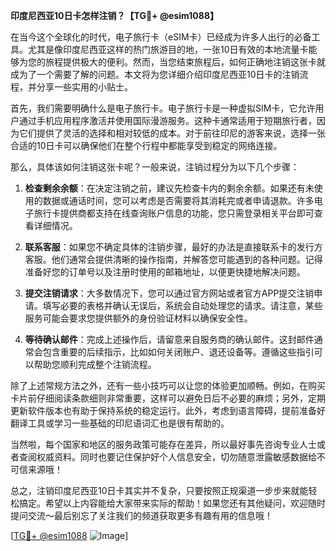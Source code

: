 **印度尼西亚10日卡怎样注销？【TG💪+ @esim1088】**

在当今这个全球化的时代，电子旅行卡（eSIM卡）已经成为许多人出行的必备工具。尤其是像印度尼西亚这样的热门旅游目的地，一张10日有效的本地流量卡能够为您的旅程提供极大的便利。然而，当您结束旅程后，如何正确地注销这张卡就成为了一个需要了解的问题。本文将为您详细介绍印度尼西亚10日卡的注销流程，并分享一些实用的小贴士。

首先，我们需要明确什么是电子旅行卡。电子旅行卡是一种虚拟SIM卡，它允许用户通过手机应用程序激活并使用国际漫游服务。这种卡通常适用于短期旅行者，因为它们提供了灵活的选择和相对较低的成本。对于前往印尼的游客来说，选择一张合适的10日卡可以确保他们在整个行程中都能享受到稳定的网络连接。

那么，具体该如何注销这张卡呢？一般来说，注销过程分为以下几个步骤：

1. **检查剩余余额**：在决定注销之前，建议先检查卡内的剩余余额。如果还有未使用的数据或通话时间，您可以考虑是否需要将其消耗完或者申请退款。许多电子旅行卡提供商都支持在线查询账户信息的功能，您只需登录相关平台即可查看详细情况。

2. **联系客服**：如果您不确定具体的注销步骤，最好的办法是直接联系卡的发行方客服。他们通常会提供清晰的操作指南，并解答您可能遇到的各种问题。记得准备好您的订单号以及注册时使用的邮箱地址，以便更快捷地解决问题。

3. **提交注销请求**：大多数情况下，您可以通过官方网站或者官方APP提交注销申请。填写必要的表格并确认无误后，系统会自动处理您的请求。请注意，某些服务可能会要求您提供额外的身份验证材料以确保安全性。

4. **等待确认邮件**：完成上述操作后，请留意来自服务商的确认邮件。这封邮件通常会包含重要的后续指示，比如如何关闭账户、退还设备等。遵循这些指引可以帮助您顺利完成整个注销流程。

除了上述常规方法之外，还有一些小技巧可以让您的体验更加顺畅。例如，在购买卡片前仔细阅读条款细则非常重要，这样可以避免日后不必要的麻烦；另外，定期更新软件版本也有助于保持系统的稳定运行。此外，考虑到语言障碍，提前准备好翻译工具或学习一些基础的印尼语词汇也是很有帮助的。

当然啦，每个国家和地区的服务政策可能存在差异，所以最好事先咨询专业人士或者查阅权威资料。同时也要记住保护好个人信息安全，切勿随意泄露敏感数据给不可信来源哦！

总之，注销印度尼西亚10日卡其实并不复杂，只要按照正规渠道一步步来就能轻松搞定。希望以上内容能给大家带来实际的帮助！如果您还有其他疑问，欢迎随时提问交流～最后别忘了关注我们的频道获取更多有趣有用的信息哦！

[[TG💪+ @esim1088](https://t.me/s/esim1088) ![Image](https://i.postimg.cc/4NQfJmqS/Snipaste-2025-05-13-00-14-12.png)]